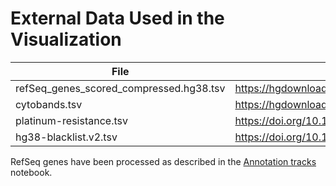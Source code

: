 # External Data Used in the Visualization

| File                                    | Source of Original Data                                   |
| --------------------------------------- | --------------------------------------------------------- |
| refSeq_genes_scored_compressed.hg38.tsv | https://hgdownload.cse.ucsc.edu/goldenPath/hg38/database/ |
| cytobands.tsv                           | https://hgdownload.cse.ucsc.edu/goldenPath/hg38/database/ |
| platinum-resistance.tsv                 | https://doi.org/10.1038/s41388-021-02055-2                |
| hg38-blacklist.v2.tsv                   | https://doi.org/10.1038/s41598-019-45839-z                |

RefSeq genes have been processed as described in the [Annotation
tracks](https://observablehq.com/@tuner/annotation-tracks?collection=@tuner/genomespy)
notebook.
